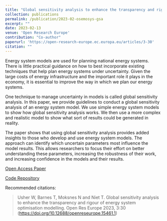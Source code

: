 ```yaml
---
title: "Global sensitivity analysis to enhance the transparency and rigour of energy system optimisation modelling"
collection: publications
permalink: /publication/2023-02-osemosys-gsa
excerpt: ""
date: 2023-02-13
venue: 'Open Research Europe'
contribution: "Co-author"
paperurl: 'https://open-research-europe.ec.europa.eu/articles/3-30'
citation: ""
---
```


Energy system models are used for planning national energy systems. There is 
little practical guidance on how to best incorporate existing techniques that 
help plan energy systems under uncertainty. Given the large costs of energy 
infrastructure and the important role it plays in the economy, it is essential 
to improve the way in which we plan our energy systems.

One technique to manage uncertainty in models is called global sensitivity 
analysis. In this paper, we provide guidelines to conduct a global sensitivity 
analysis of an energy system model. We use simple energy system models to show 
how global sensitivity analysis works. We then use a more complex and realistic 
model to show what sort of results could be generated in reality.

The paper shows that using global sensitivity analysis provides added insights 
to those who develop and use energy system models. The approach can identify 
which uncertain parameters most influence the model results. This allows 
researchers to focus their effort on better understanding these parameters, 
increasing the robustness of their work, and increasing confidence in the models 
and their results.

[Open Access Paper](https://open-research-europe.ec.europa.eu/articles/3-30)

[Code Repository](https://github.com/KTH-dESA/esom_gsa)

Recommended citations:

> Usher W, Barnes T, Moksnes N and Niet T. Global sensitivity analysis to enhance the transparency and rigour of energy system optimisation modelling. Open Res Europe 2023, 3:30 (https://doi.org/10.12688/openreseurope.15461.1)
